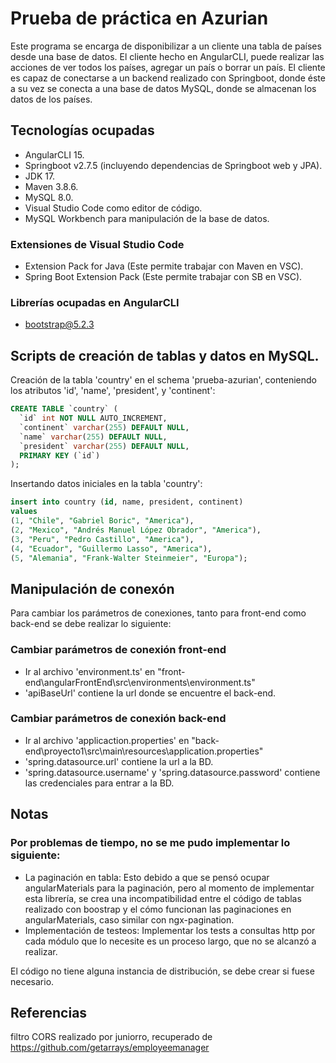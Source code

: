 # Prueba de práctica en Azurian
Este programa se encarga de disponibilizar a un cliente una tabla de países desde una base de datos. El cliente hecho en AngularCLI, puede realizar las acciones de ver todos los países, agregar un país o borrar un país. El cliente es capaz de conectarse a un backend realizado con Springboot, donde éste a su vez se conecta a una base de datos MySQL, donde se almacenan los datos de los países.

## Tecnologías ocupadas
* AngularCLI 15.
* Springboot v2.7.5 (incluyendo dependencias de Springboot web y JPA).
* JDK 17.
* Maven 3.8.6.
* MySQL 8.0.
* Visual Studio Code como editor de código.
* MySQL Workbench para manipulación de la base de datos.

### Extensiones de Visual Studio Code
* Extension Pack for Java (Este permite trabajar con Maven en VSC).
* Spring Boot Extension Pack (Este permite trabajar con SB en VSC).

### Librerías ocupadas en AngularCLI
* bootstrap@5.2.3

## Scripts de creación de tablas y datos en MySQL.

Creación de la tabla 'country' en el schema 'prueba-azurian', conteniendo los atributos 'id', 'name', 'president', y 'continent':
```sql
CREATE TABLE `country` (
  `id` int NOT NULL AUTO_INCREMENT,
  `continent` varchar(255) DEFAULT NULL,
  `name` varchar(255) DEFAULT NULL,
  `president` varchar(255) DEFAULT NULL,
  PRIMARY KEY (`id`)
);
```
Insertando datos iniciales en la tabla 'country':
```sql
insert into country (id, name, president, continent)
values 
(1, "Chile", "Gabriel Boric", "America"),
(2, "Mexico", "Andrés Manuel López Obrador", "America"),
(3, "Peru", "Pedro Castillo", "America"),
(4, "Ecuador", "Guillermo Lasso", "America"),
(5, "Alemania", "Frank-Walter Steinmeier", "Europa");
```

## Manipulación de conexón
Para cambiar los parámetros de conexiones, tanto para front-end como back-end se debe realizar lo siguiente:
### Cambiar parámetros de conexión front-end
* Ir al archivo 'environment.ts' en "front-end\angularFrontEnd\src\environments\environment.ts"
* 'apiBaseUrl' contiene la url donde se encuentre el back-end.
### Cambiar parámetros de conexión back-end
* Ir al archivo 'applicaction.properties' en "back-end\proyecto1\src\main\resources\application.properties"
* 'spring.datasource.url' contiene la url a la BD.
* 'spring.datasource.username' y 'spring.datasource.password' contiene las credenciales para entrar a la BD.

## Notas
### Por problemas de tiempo, no se me pudo implementar lo siguiente: 
* La paginación en tabla: Esto debido a que se pensó ocupar angularMaterials para la paginación, pero al momento de implementar esta librería, se crea una incompatibilidad entre el código de tablas realizado con boostrap y el cómo funcionan las paginaciones en angularMaterials, caso similar con ngx-pagination.
* Implementación de testeos: Implementar los tests a consultas http por cada módulo que lo necesite es un proceso largo, que no se alcanzó a realizar.

El código no tiene alguna instancia de distribución, se debe crear si fuese necesario.

## Referencias
filtro CORS realizado por juniorro, recuperado de https://github.com/getarrays/employeemanager
